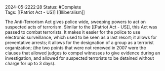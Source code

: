2024-05-2222:28
Status: #Complete  
Tags: [[Patriot Act - US]] [[Illiberalism]]

The Anti-Terrorism Act gives police wide, sweeping powers to act on suspected acts of terrorism. Similar to the [[Patriot Act - US]], this Act was passed to combat terrorists. It makes it easier for the police to use electronic surveillance, which used to be seen as a last resort; it allows for preventative arrests; it allows for the designation of a group as a terrorist organization; (the two points that were not renewed in 2007 were the clauses that allowed judges to compel witnesses to give evidence during an investigation, and allowed for suspected terrorists to be detained without charge for up to 3 days).  

